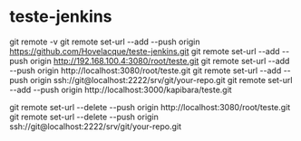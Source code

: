 # teste-jenkins


git remote -v
git remote set-url --add --push origin https://github.com/Hovelacque/teste-jenkins.git
git remote set-url --add --push origin http://192.168.100.4:3080/root/teste.git
git remote set-url --add --push origin http://localhost:3080/root/teste.git
git remote set-url --add --push origin ssh://git@localhost:2222/srv/git/your-repo.git
git remote set-url --add --push origin http://localhost:3000/kapibara/teste.git

git remote set-url --delete --push origin http://localhost:3080/root/teste.git
git remote set-url --delete --push origin ssh://git@localhost:2222/srv/git/your-repo.git